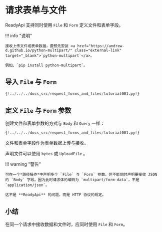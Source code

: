 # 请求表单与文件

ReadyApi 支持同时使用 `File` 和 `Form` 定义文件和表单字段。

!!! info "说明"

    接收上传文件或表单数据，要预先安装 <a href="https://andrew-d.github.io/python-multipart/" class="external-link" target="_blank">`python-multipart`</a>。

    例如，`pip install python-multipart`。

## 导入 `File` 与 `Form`

```Python hl_lines="1"
{!../../../docs_src/request_forms_and_files/tutorial001.py!}
```

## 定义 `File` 与 `Form` 参数

创建文件和表单参数的方式与 `Body` 和 `Query` 一样：

```Python hl_lines="8"
{!../../../docs_src/request_forms_and_files/tutorial001.py!}
```

文件和表单字段作为表单数据上传与接收。

声明文件可以使用 `bytes` 或 `UploadFile` 。

!!! warning "警告"

    可在一个*路径操作*中声明多个 `File` 与 `Form` 参数，但不能同时声明要接收 JSON 的 `Body` 字段。因为此时请求体的编码为 `multipart/form-data`，不是 `application/json`。

    这不是 **ReadyApi** 的问题，而是 HTTP 协议的规定。

## 小结

在同一个请求中接收数据和文件时，应同时使用 `File` 和 `Form`。
